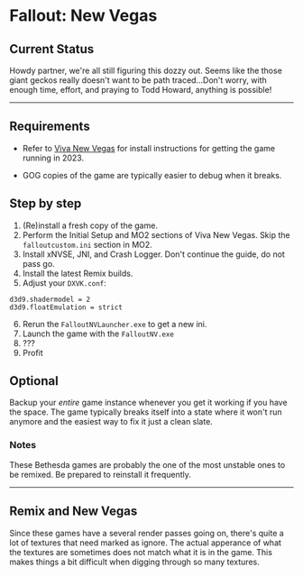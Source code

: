 # Fallout: New Vegas

## Current Status

<!-- Describe how the game functions with the remix modificaitons. Is it wonky and barely playable or could one consider a full playthrough possible? Make sure to warn of any flashing lights! -->

Howdy partner, we're all still figuring this dozzy out. Seems like the those giant geckos really doesn't want to be path traced...Don't worry, with enough time, effort, and praying to Todd Howard, anything is possible!

---

## Requirements

<!-- Table of Requirements
| Program | Notes |
| - | - |
| XYZ | Foobar | -->

- Refer to [Viva New Vegas](https://vivanewvegas.moddinglinked.com/index.html) for install instructions for getting the game running in 2023.

- GOG copies of the game are typically easier to debug when it  breaks. 

## Step by step

<!-- List out the steps required to get working. Make sure to refer to the specific game `folders` that each `file` or action takes place in. Refer to the repo as _this_ folder. -->

1. (Re)install a fresh copy of the game.
2. Perform the Initial Setup and MO2 sections of Viva New Vegas. Skip the `falloutcustom.ini` section in MO2.
3. Install xNVSE, JNI, and Crash Logger. Don't continue the guide, do not pass go.
4. Install the latest Remix builds.
5. Adjust your `DXVK.conf`:
```
d3d9.shadermodel = 2
d3d9.floatEmulation = strict
```
6. Rerun the `FalloutNVLauncher.exe` to get a new ini.
6. Launch the game with the `FalloutNV.exe`
6. ???
7. Profit

## Optional

<!-- Describe any optional programs or steps here. Commonly, it's adding an `asi` mod to the game requiring this brief discription:

Widescreen fix:
> This game has a Widescreenfix available! This greatly enhances the core game to improve compatiablity with modern systems and allows for easy window mode amoung other things. In order to use both RTXRemix and the Widescreenfix, rename `d3d9.dll` from the RTXRemix files to `d3d9.asi`. You can configure the Widescreenfix in the `scripts` folder.

Silentpatch:
> This game has a Silentpatch available! This greatly enhances the core game to improve compatiablity with modern systems and allows for easy window mode amoung other things. In order to use both RTXRemix and the Silentpatch, rename `d3d9.dll` from the RTXRemix files to `d3d9.asi`. You can configure Silentpatch in the `scripts` folder. -->

Backup your _entire_ game instance whenever you get it working if you have the space. The game typically breaks itself into a state where it won't run anymore and the easiest way to fix it just a clean slate.

### Notes

<!-- List things things that don't fit anywhere else. --> 

These Bethesda games are probably the one of the most unstable ones to be remixed. Be prepared to reinstall it frequently.

---

## Remix and New Vegas

Since these games have a several render passes going on, there's quite a lot of textures that need marked as ignore. The actual apperance of what the textures are sometimes does not match what it is in the game. This makes things a bit difficult when digging through so many textures.

